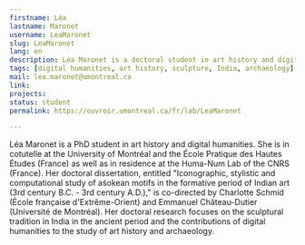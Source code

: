 ```yaml
---
firstname: Léa
lastname: Maronet
username: LeaMaronet
slug: LeaMaronet
lang: en
description: Léa Maronet is a doctoral student in art history and digital humanities at the Université de Montréal and the École Pratique des Hautes Études (France).
tags: [digital humanities, art history, sculpture, India, archaeology]
mail: lea.maronet@umontreal.ca
link:
projects: 
status: student
permalink: https://ouvroir.umontreal.ca/fr/lab/LeaMaronet

---
```


Léa Maronet is a PhD student in art history and digital humanities. She is in cotutelle at the University of Montréal and the École Pratique des Hautes Études (France) as well as in residence at the Huma-Num Lab of the CNRS (France). Her doctoral dissertation, entitled "Iconographic, stylistic and computational study of aśokean motifs in the formative period of Indian art (3rd century B.C. - 3rd century A.D.)," is co-directed by Charlotte Schmid (École française d'Extrême-Orient) and Emmanuel Château-Dutier (Université de Montréal). Her doctoral research focuses on the sculptural tradition in India in the ancient period and the contributions of digital humanities to the study of art history and archaeology.
